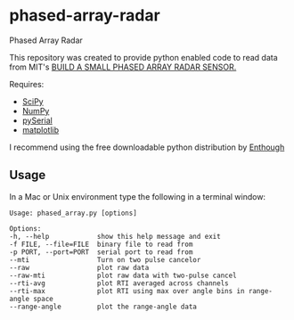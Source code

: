 phased-array-radar
==================

Phased Array Radar

This repository was created to provide python enabled code to read data from MIT's [BUILD A SMALL PHASED ARRAY RADAR SENSOR.](http://web.mit.edu/professional/short-programs/courses/phased_array_radar_sensor.html)

Requires:

+ [SciPy](http://www.scipy.org/)
+ [NumPy](http://numpy.scipy.org/)
+ [pySerial](http://pyserial.sourceforge.net/)
+ [matplotlib](http://matplotlib.sourceforge.net/)

I recommend using the free downloadable python distribution by [Enthough](http://www.enthought.com/)

Usage
-----

In a Mac or Unix environment type the following in a terminal window:
	
	Usage: phased_array.py [options]

	Options:
  	-h, --help            show this help message and exit
  	-f FILE, --file=FILE  binary file to read from
  	-p PORT, --port=PORT  serial port to read from
  	--mti                 Turn on two pulse cancelor
  	--raw                 plot raw data
  	--raw-mti             plot raw data with two-pulse cancel
  	--rti-avg             plot RTI averaged across channels
  	--rti-max             plot RTI using max over angle bins in range-angle space
  	--range-angle         plot the range-angle data

